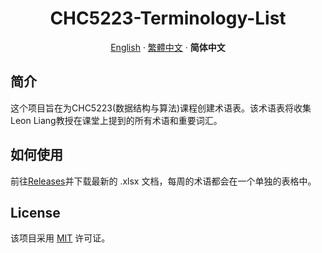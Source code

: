 <div align="center"><a name="readme-top"></a>

# CHC5223-Terminology-List

[English](./README.md) · [繁體中文](./README.zh-HK.md) · **简体中文**</div>

## 简介
这个项目旨在为CHC5223(数据结构与算法)课程创建术语表。该术语表将收集Leon Liang教授在课堂上提到的所有术语和重要词汇。

## 如何使用
前往[Releases](./release)并下载最新的 .xlsx 文档，每周的术语都会在一个单独的表格中。

## License
该项目采用 [MIT](./LICENSE) 许可证。
